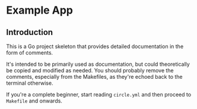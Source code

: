 
# Example App

## Introduction

This is a Go project skeleton that provides detailed documentation in the form of comments.

It's intended to be primarily used as documentation, but could theoretically be copied and modified as needed. You should probably remove the comments, especially from the Makefiles, as they're echoed back to the terminal otherwise.

If you're a complete beginner, start reading `circle.yml` and then proceed to `Makefile` and onwards.
